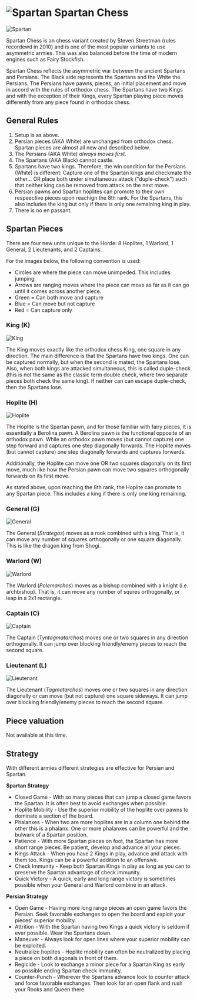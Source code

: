 # ![Spartan](https://github.com/gbtami/pychess-variants/blob/master/static/icons/spartan.svg) Spartan Chess

![Spartan](https://github.com/gbtami/pychess-variants/blob/master/static/images/CVariantsGuide/Spartan.png)

Spartan Chess is an chess variant created by Steven Streetman (rules recordewd in 2010) and is one of the most popular variants to use asymmetric armies. This was also balanced before the time of modern engines such as Fairy Stockfish. 

Spartan Chess reflects the asymmetric war between the ancient Spartans and Persians. The Black side represents the Spartans and the White the Persians. The Persians have pawns, pieces, an initial placement and move in accord with the rules of orthodox chess. The Spartans have two Kings and with the exception of their Kings, every Spartan playing piece moves differently from any piece found in orthodox chess.
 
## General Rules
1.	Setup is as above.
2.	Persian pieces (AKA White) are unchanged from orthodox chess. Spartan pieces are almost all new and described below.
3.	The Persians (AKA White) *always moves first*.
4.	The Spartans (AKA Black) cannot castle.
5.	Spartans have two kings. Therefore, the win condition for the Persians (White) is different: Capture one of the Spartan kings and checkmate the other... OR place both under simultaneous attack ("duple-check") such that neither king can be removed from attack on the next move.
6.	Persian pawns and Spartan hoplites can promote to their own respeective pieces upon reachign the 8th rank. For the Spartans, this also includes the king but only if there is only one remaining king in play.
7.	There is no en passant.

## Spartan Pieces
There are four new units unique to the Horde: 8 Hoplites, 1 Warlord, 1 General, 2 Lieutenants, and 2 Captains.

For the images below, the following convention is used:
* Circles are where the piece can move unimpeded. This includes jumping.
* Arrows are ranging moves where the piece can move as far as it can go until it comes across another piece.
* Green = Can both move and capture
* Blue = Can move but not capture
* Red = Can capture only

### King (K)

![King](https://github.com/gbtami/pychess-variants/blob/master/static/images/CVariantsGuide/SpartanKing.png)
 
The King moves exactly like the orthodox chess King, one square in any direction. The main difference is that the Spartans have two kings. One can be captured normally, but when the second is mated, the Spartans lose. Also, when both kings are attacked simultaneous, this is called duple-check (this is not the same as the classic term double check, where two separate pieces both check the same king). If neither can can escape duple-check, then the Spartans lose.

### Hoplite (H)

![Hoplite](https://github.com/gbtami/pychess-variants/blob/master/static/images/CVariantsGuide/SpartanHoplite.png)
 
The Hoplite is the Spartan pawn, and for those familiar with fairy pieces, it is essentially a Berolina pawn. A Berolina pawn is the functional opposite of an orthodox pawn. While an orthodox pawn moves (but cannot capture) one step forward and captures one step diagonally forwards. The Hoplite moves (but cannot capture) one step diagonally forwards and captures forwards.

Additionally, the Hoplite can move one OR two squares diagonally on its first move, much like how the Persian pawn can move two squares orthogonally forwards on its first move.

As stated above, upon reaching the 8th rank, the Hoplite can promote to any Spartan piece. This includes a king if there is only one king remaining.

### General (G)

![General](https://github.com/gbtami/pychess-variants/blob/master/static/images/CVariantsGuide/SpartanGeneral.png)
 
The General (*Strategos*) moves as a rook combined with a king. That is, it can move any number of squares orthogonally or one square diagonally. This is like the dragon king from Shogi.

### Warlord (W)

![Warlord](https://github.com/gbtami/pychess-variants/blob/master/static/images/CVariantsGuide/SpartanWarlord.png)
 
The Warlord (*Polemarchos*) moves as a bishop combined with a knight (i.e. archbishop). That is, it can move any number of squres orthogonally, or leap in a 2x1 rectangle.

### Captain (C)

![Captain](https://github.com/gbtami/pychess-variants/blob/master/static/images/CVariantsGuide/SpartanCaptain.png)
 
The Captain (*Tyntagmatarchos*) moves one or two squares in any direction orthogonally. It can jump over blocking friendly/enemy pieces to reach the second square.

### Lieutenant (L)

![Lieutenant](https://github.com/gbtami/pychess-variants/blob/master/static/images/CVariantsGuide/SpartanLieutenant.png)
 
The Lieutenant (*Tagmatarchos*) moves one or two squares in any direction diagonally or can move (but not capture) one square sideways. It can jump over blocking friendly/enemy pieces to reach the second square. 
 
## Piece valuation

Not available at  this time.

## Strategy
With different armies different strategies are effective for Persian and Spartan.

**Spartan Strategy**
* Closed Game - With so many pieces that can jump a closed game favors the Spartan. It is often best to avoid exchanges when possible.
* Hoplite Mobility - Use the superior mobility of the hoplite over pawns to dominate a section of the board.
* Phalanxes - When two are more hoplites are in a column one behind the other this is a phalanx. One or more phalanxes can be powerful and the bulwark of a Spartan position.
* Patience - With more Spartan pieces on foot, the Spartan has more short range pieces. Be patient, develop and advance all your pieces.
* Kings Attack - When you have 2 Kings in play, advance and attack with them too. Kings can be a powerful addition to an offensive.
* Check Immunity - Keep both Spartan Kings in play as long as you can to preserve the Spartan advantage of check immunity.
* Quick Victory - A quick, early and long range victory is sometimes possible when your General and Warlord combine in an attack.

**Persian Strategy**
* Open Game - Having more long range pieces an open game favors the Persian. Seek favorable exchanges to open the board and exploit your pieces' superior mobility.
* Attrition - With the Spartan having two Kings a quick victory is seldom if ever possible. Wear the Spartans down.
* Maneuver - Always look for open lines where your superior mobility can be exploited.
* Neutralize hoplites - Hoplite mobility can often be neutralized by placing a piece on both diagonals in front of them.
* Regicide - Look to exchange a minor piece for a Spartan King as early as possible ending Spartan check immunity.
* Counter-Punch - Wherever the Spartans advance look to counter attack and force favorable exchanges. Then look for an open flank and rush your Rooks and Queen there.
